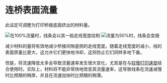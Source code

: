 连桥表面流量
====
此设定可调整为打印桥接底面挤出的材料量。

<!--screenshot {
"image_path": "bridge_skin_density_100.png",
"models": [{"script": "bridge.scad"}],
"layer": 80,
"settings": {
"bridge_settings_enabled": true,
"bridge_skin_density": 100,
"bridge_skin_material_flow": 100,
"bridge_wall_material_flow": 100
},
"camera_position": [0, 18, 79],
"colours": 64
}-->
<!--screenshot {
"image_path": "bridge_skin_material_flow_50.png",
"models": [{"script": "bridge.scad"}],
"layer": 80,
"settings": {
"bridge_settings_enabled": true,
"bridge_skin_density": 100,
"bridge_skin_material_flow": 50,
"bridge_wall_material_flow": 100
},
"camera_position": [0, 18, 79],
"colours": 64
}-->
![在100%流量时，线条会以其一般走线宽度绘制](../images/bridge_skin_density_100.png)
![流量为50%时，线条会变细](../images/bridge_skin_material_flow_50.png)

减少材料的量将有效地减少桥接间隙底侧的走线宽度。随着走线宽度的减小，线的表面质量比更大，这允许它们更快地冷却，这将防止它们同样多地下垂。

但是，将流速降低太多会导致流量速率发生很大变化，尤其是在与[较慢打印速度](bridge_skin_speed.md)结合使用时。实际上，材料将不能非常快地改变其流量速率，这导致线条在流速减慢时比预期的稍厚，并且在流速加快时比预期的稍薄。
